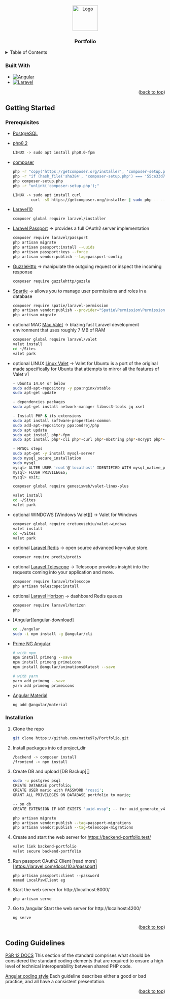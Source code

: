 <a name="readme-top"></a>

<!-- PROJECT LOGO -->
<br />
<div align="center">
  <a href="https://github.com/JosephTaverniti/SSM_LARAVEL_BackEnd">
    <img src="storage/app/public/GitHub-logo.png" alt="Logo" width="80" height="80">
  </a>

  <h3 align="center">Portfolio</h3>
</div>

<!-- TABLE OF CONTENTS -->
<details>
  <summary>Table of Contents</summary>
  <ol>
    <li><a href="#built-with">Built With</a></li>
    <li>
      <a href="#getting-started">Getting Started</a>
      <ul>
        <li><a href="#prerequisites">Prerequisites</a></li>
        <li><a href="#installation">Installation</a></li>
      </ul>
    </li>
    <li><a href="#coding-guidelines">Coding Guidelines</a></li>
  </ol>
</details>

<!-- BUILT WITH -->

### Built With

- [![Angular][angular.io]][angular-docs]
- [![Laravel][laravel.com]][laravel-docs]

<p align="right">(<a href="#readme-top">back to top</a>)</p>

<!-- GETTING STARTED -->

## Getting Started

### Prerequisites

- [PostgreSQL][postgresql-download]
- [php8.2][php8.2-download]
  ```sh
  LINUX -> sudo apt install php8.0-fpm
  ```
- [composer][composer-download]

  ```sh
  php -r "copy('https://getcomposer.org/installer', 'composer-setup.php');"
  php -r "if (hash_file('sha384', 'composer-setup.php') === '55ce33d7678c5a611085589f1f3ddf8b3c52d662cd01d4ba75c0ee0459970c2200a51f492d557530c71c15d8dba01eae') { echo 'Installer verified'; } else { echo 'Installer corrupt'; unlink('composer-setup.php'); } echo PHP_EOL;"
  php composer-setup.php
  php -r "unlink('composer-setup.php');"

  LINUX -> sudo apt install curl
          curl -sS https://getcomposer.org/installer | sudo php -- --install-dir=/usr/local/bin --filename=composer
  ```

- [Laravel10][laravel10-download]
  ```sh
  composer global require laravel/installer
  ```
- [Laravel Passport][laravel-passport-docs] -> provides a full OAuth2 server implementation
  ```sh
  composer require laravel/passport
  php artisan migrate
  php artisan passport:install --uuids
  php artisan passport:keys --force
  php artisan vendor:publish --tag=passport-config
  ```
- [GuzzleHttp][guzzlehttp-docs] -> manipulate the outgoing request or inspect the incoming response
  ```sh
  composer require guzzlehttp/guzzle
  ```
- [Spartie][spartie-docs] -> allows you to manage user permissions and roles in a database
  ```sh
  composer require spatie/laravel-permission
  php artisan vendor:publish --provider="Spatie\Permission\PermissionServiceProvider"
  php artisan migrate
  ```
- optional MAC [Mac Valet][laravel-valet-docs] -> blazing fast Laravel development environment that uses roughly 7 MB of RAM
  ```sh
  composer global require laravel/valet
  valet install
  cd ~/Sites
  valet park
  ```
- optional LINUX [Linux Valet][linux-valet-docs] -> Valet for Ubuntu is a port of the original made specifically for Ubuntu that attempts to mirror all the features of Valet v1

  ```sh
  - Ubuntu 14.04 or below
  sudo add-apt-repository -y ppa:nginx/stable
  sudo apt-get update

  - dependencies packages
  sudo apt-get install network-manager libnss3-tools jq xsel

  - Install PHP & its extensions
  sudo apt install software-properties-common
  sudo add-apt-repository ppa:ondrej/php
  sudo apt update
  sudo apt install php*-fpm
  sudo apt install php*-cli php*-curl php*-mbstring php*-mcrypt php*-xml php*-zip

  - MYSQL steps
  sudo apt-get -y install mysql-server
  sudo mysql_secure_installation
  sudo mysql
  mysql> ALTER USER 'root'@'localhost' IDENTIFIED WITH mysql_native_password BY 'password';
  mysql> FLUSH PRIVILEGES;
  mysql> exit;

  composer global require genesisweb/valet-linux-plus

  valet install
  cd ~/Sites
  valet park
  ```

- optional WINDOWS [Windows Valet][] -> Valet for Windows

  ```sh
  composer global require cretueusebiu/valet-windows
  valet install
  cd ~/Sites
  valet park
  ```

- optional [Laravel Redis][laravel-redis-docs] -> open source advanced key-value store.

  ```sh
  composer require predis/predis
  ```

- optional [Laravel Telescope][laravel-telescope-docs] -> Telescope provides insight into the requests coming into your application and more.
  ```sh
  composer require laravel/telescope
  php artisan telescope:install
  ```
- optional [Laravel Horizon][laravel-horizon-docs] -> dashboard Redis queues
  ```sh
  composer require laravel/horizon
  php
  ```
- [Angular][angular-download]

  ```sh
  cd ./angular
  sudo -i npm install -g @angular/cli
  ```

- [Prime NG Angular][primeng-download]

  ```sh
  # with npm
  npm install primeng --save
  npm install primeng primeicons
  npm install @angular/animations@latest --save

  # with yarn
  yarn add primeng --save
  yarn add primeng primeicons
  ```

- [Angular Material][material-download]

  ```sh
  ng add @angular/material
  ```

### Installation

1. Clone the repo
   ```sh
   git clone https://github.com/matte97p/Portfolio.git
   ```
2. Install packages into cd project_dir
   ```sh
   /backend -> composer install
   /frontend -> npm install
   ```
3. Create DB and upload [DB Backup][]

   ```sh
   sudo -u postgres psql
   CREATE DATABASE portfolio;
   CREATE USER mario with PASSWORD 'rossi';
   GRANT ALL PRIVILEGES ON DATABASE portfolio to mario;

   -- on db
   CREATE EXTENSION IF NOT EXISTS "uuid-ossp"; -- for uuid_generate_v4()

   php artisan migrate
   php artisan vendor:publish --tag=passport-migrations
   php artisan vendor:publish --tag=telescope-migrations
   ```

4. Create and start the web server for https://backend-portfolio.test/

   ```sh
   valet link backend-portfolio
   valet secure backend-portfolio
   ```

5. Run passport OAuth2 Client [read more][https://laravel.com/docs/10.x/passport]

   ```
   php artisan passport:client --password
   named LocalPswClient eg
   ```

6. Start the web server for http://localhost:8000/

   ```
   php artisan serve
   ```

7. Go to /angular Start the web server for http://localhost:4200/

   ```
   ng serve
   ```

<p align="right">(<a href="#readme-top">back to top</a>)</p>

<!-- Coding Guide Line -->

## Coding Guidelines

[PSR 12 DOCS][psr12-docs]
This section of the standard comprises what should be considered the standard coding elements that are required to ensure a high level of technical interoperability between shared PHP code.

[Angular coding style][angular-naming-docs]
Each guideline describes either a good or bad practice, and all have a consistent presentation.

<p align="right">(<a href="#readme-top">back to top</a>)</p>

<!-- MARKDOWN LINKS & IMAGES -->

<!-- LANGUAGES -->

[angular-docs]: https://angular.io/
[angular.io]: https://img.shields.io/badge/Angular-DD0031?style=for-the-badge&logo=angular&logoColor=white
[laravel.com]: https://img.shields.io/badge/Laravel-FF2D20?style=for-the-badge&logo=laravel&logoColor=white
[laravel-docs]: https://laravel.com
[psr12-docs]: https://www.php-fig.org/psr/psr-12/
[angular-naming-docs]: https://angular.io/guide/styleguide

<!-- DOWNLOAD -->

[postgresql-download]: https://www.postgresql.org/download/
[php8.2-download]: https://www.php.net/downloads.php
[composer-download]: https://getcomposer.org/download/
[laravel10-download]: https://laravel.com/docs/10.x/installation
[primeng-download]: https://primeng.org/installation
[material-download]: https://material.angular.io/guide/getting-started

<!-- PACKAGES -->

[laravel-passport-docs]: https://laravel.com/docs/10.x/passport
[guzzlehttp-docs]: https://laravel.com/docs/10.x/http-client
[spartie-docs]: https://spatie.be/docs/laravel-permission/v5/basic-usage/basic-usage
[laravel-valet-docs]: https://laravel.com/docs/10.x/valet
[linux-valet-docs]: https://valetlinux.plus/
[laravel-redis-docs]: https://laravel.com/docs/10.x/redis
[laravel-telescope-docs]: https://laravel.com/docs/10.x/telescope
[laravel-horizon-docs]: https://laravel.com/docs/10.x/horizon

<!-- UTILITIES -->
